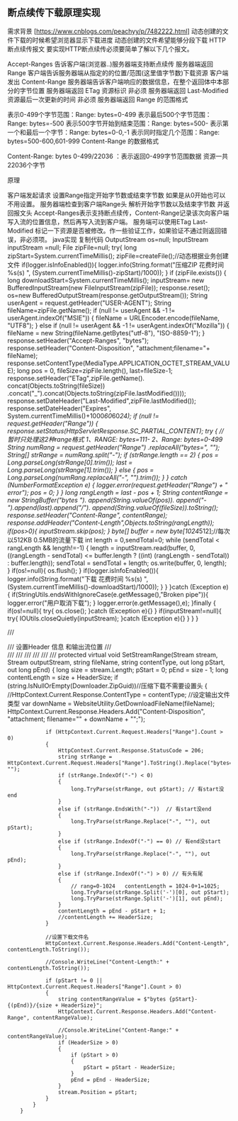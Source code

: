 

##  断点续传下载原理实现
需求背景  [https://www.cnblogs.com/peachyy/p/7482222.html]
动态创建的文件下载的时候希望浏览器显示下载进度
动态创建的文件希望能够分段下载
HTTP断点续传报文
要实现HTTP断点续传必须要简单了解以下几个报文。

Accept-Ranges 告诉客户端(浏览器..)服务器端支持断点续传 服务器端返回
Range 客户端告诉服务器端从指定的的位置/范围(这里值字节数)下载资源 客户端发出
Content-Range 服务器端告诉客户端响应的数据信息，在整个返回体中本部分的字节位置 服务器端返回
ETag 资源标识 非必须 服务器端返回
Last-Modified 资源最后一次更新的时间 非必须 服务器端返回
Range 的范围格式

表示0-499个字节范围：Range: bytes=0-499
表示最后500个字节范围：Range: bytes=-500
表示500字节开始到结束范围：Range: bytes=500-
表示第一个和最后一个字节：Range: bytes=0-0,-1
表示同时指定几个范围：Range: bytes=500-600,601-999
Content-Range 的数据格式

Content-Range: bytes 0-499/22036 ：表示返回0-499字节范围数据 资源一共22036个字节

原理

客户端发起请求 设置Range指定开始字节数或结束字节数 如果是从0开始也可以不用设置。
服务器端检查到客户端Range头 解析开始字节数以及结束字节数 并返回报文头 Accept-Ranges表示支持断点续传，Content-Range记录该次向客户端写入流的位置信息，然后再写入流到客户端。
服务端可以使用ETag Last-Modified 标记一下资源是否被修改。作一些验证工作，如果验证不通过则返回错误，非必须项。
java实现
复制代码
 OutputStream os=null;
    InputStream inputStream =null;
    File zipFile=null;
    try{
        long zipStart=System.currentTimeMillis();
        zipFile=createFile();//动态根据业务创建文件
        if(logger.isInfoEnabled()){
            logger.info(String.format("压缩ZIP 花费时间 %s(s) ",
        (System.currentTimeMillis()-zipStart)/1000));
        }
        if (zipFile.exists()) {
            long downloadStart=System.currentTimeMillis();
            inputStream= new BufferedInputStream(new FileInputStream(zipFile));
            response.reset();
            os=new BufferedOutputStream(response.getOutputStream());
            String userAgent = request.getHeader("USER-AGENT");
            String fileName=zipFile.getName();
            if (null != userAgent && -1 != userAgent.indexOf("MSIE")) {
                fileName = URLEncoder.encode(fileName, "UTF8");
            } else if (null != userAgent && -1 != userAgent.indexOf("Mozilla")) {
                fileName = new String(fileName.getBytes("utf-8"), "ISO-8859-1");
            }
            response.setHeader("Accept-Ranges", "bytes");
            response.setHeader("Content-Disposition", 
        "attachment;filename="+ fileName);
            response.setContentType(MediaType.APPLICATION_OCTET_STREAM_VALUE);
            long pos = 0, fileSize=zipFile.length(),
    last=fileSize-1;
            response.setHeader("ETag",zipFile.getName().
         concat(Objects.toString(fileSize))
                    .concat("_").concat(Objects.toString(zipFile.lastModified())));
            response.setDateHeader("Last-Modified",zipFile.lastModified());
            response.setDateHeader("Expires",
            System.currentTimeMillis()+1000*60*60*24);
            if (null != request.getHeader("Range")) {
                response.setStatus(HttpServletResponse.SC_PARTIAL_CONTENT);
                try {
                    // 暂时只处理这2种range格式 1、RANGE: bytes=111- 2、Range: bytes=0-499
                    String numRang = request.getHeader("Range")
            .replaceAll("bytes=", "");
                    String[] strRange = numRang.split("-");
                    if (strRange.length == 2) {
                        pos = Long.parseLong(strRange[0].trim());
                        last = Long.parseLong(strRange[1].trim());
                    } else {
                        pos = Long.parseLong(numRang.replaceAll("-", "").trim());
                    }
                } catch (NumberFormatException e) {
                    logger.error(request.getHeader("Range") + " error");
                    pos = 0;
                }
            }
            long rangLength = last - pos + 1;
            String contentRange = new StringBuffer("bytes ").
            append(String.valueOf(pos)).
            append("-").append(last).append("/").
            append(String.valueOf(fileSize)).toString();
            response.setHeader("Content-Range", contentRange);
            response.addHeader("Content-Length",Objects.toString(rangLength));
            if(pos>0){
                inputStream.skip(pos);
            }
            byte[] buffer = new byte[1024*512];//每次以512KB 0.5MB的流量下载
            int length = 0,sendTotal=0;
            while (sendTotal < rangLength && length!=-1) {
                length = inputStream.read(buffer, 0,
        ((rangLength - sendTotal) <= buffer.length ?
                        ((int) (rangLength - sendTotal)) : buffer.length));
                sendTotal = sendTotal + length;
                os.write(buffer, 0, length);
            }
            if(os!=null){
                os.flush();
            }
            if(logger.isInfoEnabled()){
                logger.info(String.format("下载 花费时间 %s(s) ",
        (System.currentTimeMillis()-downloadStart)/1000));
            }
        }
    }catch (Exception e){
        if(StringUtils.endsWithIgnoreCase(e.getMessage(),"Broken pipe")){
            logger.error("用户取消下载");
        }
        logger.error(e.getMessage(),e);
    }finally {
        if(os!=null){
            try{
                os.close();
            }catch (Exception e){}
        }
        if(inputStream!=null){
            try{
                IOUtils.closeQuietly(inputStream);
            }catch (Exception e){}
        }
    }
}












   /// <summary>
        /// 设置Header 信息 和输出流位置
        /// </summary>
        /// <param name="stream"></param>
        /// <param name="outputStream"> </param>
        /// <param name="fileName"></param>
        /// <param name="contentType"></param>
        /// <param name="pStart"></param>
        ///  <param name="pEnd"></param>
        protected virtual void SetStreamRange(Stream stream, Stream outputStream, string fileName, string contentType, out long pStart, out long pEnd)
        {
            long size = stream.Length;
            pStart = 0;
            pEnd = size - 1;
            long contentLength = size + HeaderSize;
            if (string.IsNullOrEmpty(Downloader.ZipGuid))//压缩下载不需要设置头
            {
                //HttpContext.Current.Response.ContentType = contentType; //设定输出文件类型
                var downName = WebsiteUtility.GetDownloadFileName(fileName);
                HttpContext.Current.Response.Headers.Add("Content-Disposition", "attachment; filename=\"" + downName + "\";");

                if (HttpContext.Current.Request.Headers["Range"].Count > 0)
                {
                    HttpContext.Current.Response.StatusCode = 206;
                    string strRange = HttpContext.Current.Request.Headers["Range"].ToString().Replace("bytes=", "");
                    if (strRange.IndexOf("-") < 0)
                    {
                        long.TryParse(strRange, out pStart); // 有start没end
                    }
                    else if (strRange.EndsWith("-"))  // 有start没end
                    {
                        long.TryParse(strRange.Replace("-", ""), out pStart);
                    }
                    else if (strRange.IndexOf("-") == 0) // 有end没start
                    {
                        long.TryParse(strRange.Replace("-", ""), out pEnd);
                    }
                    else if (strRange.IndexOf("-") > 0) // 有头有尾
                    {
                        // rang=0-1024   contentLength = 1024-0+1=1025;
                        long.TryParse(strRange.Split('-')[0], out pStart);
                        long.TryParse(strRange.Split('-')[1], out pEnd);
                    }
                    contentLength = pEnd - pStart + 1;
                    //contentLength += HeaderSize;
                }

                //设置下载文件名
                HttpContext.Current.Response.Headers.Add("Content-Length", contentLength.ToString());

                //Console.WriteLine("Content-Length:" + contentLength.ToString());

                if (pStart != 0 || HttpContext.Current.Request.Headers["Range"].Count > 0)
                {
                    string contentRangeValue = $"bytes {pStart}-{(pEnd)}/{size + HeaderSize}";
                    HttpContext.Current.Response.Headers.Add("Content-Range", contentRangeValue);

                    //Console.WriteLine("Content-Range:" + contentRangeValue);
                    if (HeaderSize > 0)
                    {
                        if (pStart > 0)
                        {
                            pStart = pStart - HeaderSize;
                        }
                        pEnd = pEnd - HeaderSize;
                    }
                    stream.Position = pStart;
                }
            }
        }
